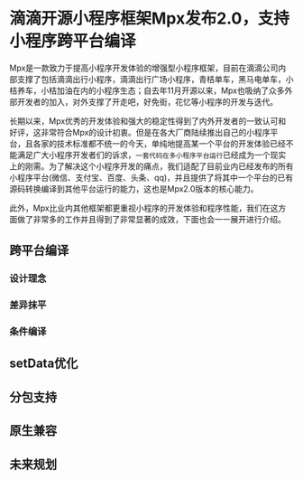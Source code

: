 # 滴滴开源小程序框架Mpx发布2.0，支持小程序跨平台编译

Mpx是一款致力于提高小程序开发体验的增强型小程序框架，目前在滴滴公司内部支撑了包括滴滴出行小程序，滴滴出行广场小程序，青桔单车，黑马电单车，小桔养车，小桔加油在内的小程序生态；自去年11月开源以来，Mpx也吸纳了众多外部开发者的加入，对外支撑了开走吧，好免街，花忆等小程序的开发与迭代。

长期以来，Mpx优秀的开发体验和强大的稳定性得到了内外开发者的一致认可和好评，这非常符合Mpx的设计初衷。但是在各大厂商陆续推出自己的小程序平台，且各家的技术标准都不统一的今天，单纯地提高某一个平台的开发体验已经不能满足广大小程序开发者们的诉求，`一套代码在多小程序平台运行`已经成为一个现实上的刚需。为了解决这个小程序开发的痛点，我们适配了目前业内已经发布的所有小程序平台(微信、支付宝、百度、头条、qq)，并且提供了将其中一个平台的已有源码转换编译到其他平台运行的能力，这也是Mpx2.0版本的核心能力。

此外，Mpx比业内其他框架都更重视小程序的开发体验和程序性能，我们在这方面做了非常多的工作并且得到了非常显著的成效，下面也会一一展开进行介绍。

## 跨平台编译

### 设计理念



### 差异抹平

### 条件编译

## setData优化

## 分包支持

## 原生兼容

## 未来规划





